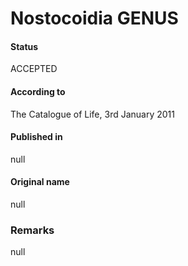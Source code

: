 # Nostocoidia GENUS

#### Status
ACCEPTED

#### According to
The Catalogue of Life, 3rd January 2011

#### Published in
null

#### Original name
null

### Remarks
null